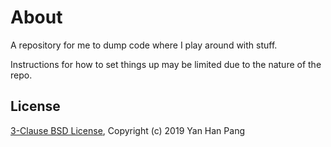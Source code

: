 # About

A repository for me to dump code where I play around with stuff.

Instructions for how to set things up may be limited due to the nature of the repo.

## License

[3-Clause BSD License](/LICENSE), Copyright (c) 2019 Yan Han Pang
